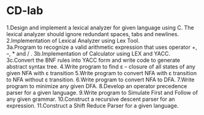 # CD-lab
1.Design and implement a lexical analyzer for given language using C. The lexical analyzer should ignore redundant spaces, tabs and newlines.    
2.Implementation of Lexical Analyzer using Lex Tool.    
3a.Program to recognize a valid arithmetic expression that uses operator +, –, * and / .
3b.Implementation of Calculator using LEX and YACC.    
3c.Convert the BNF rules into YACC form and write code to generate abstract syntax tree.
4.Write program to find ε – closure of all states of any given NFA with ε transition
5.Write program to convert NFA with ε transition to NFA without ε transition.
6.Write program to convert NFA to DFA.
7.Write program to minimize any given DFA.
8.Develop an operator precedence parser for a given language.
9.Write program to Simulate First and Follow of any given grammar.
10.Construct a recursive descent parser for an expression.
11.Construct a Shift Reduce Parser for a given language.
